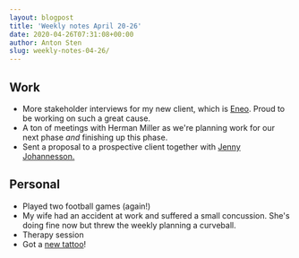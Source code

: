 ```yaml
---
layout: blogpost
title: 'Weekly notes April 20-26'
date: 2020-04-26T07:31:08+00:00
author: Anton Sten
slug: weekly-notes-04-26/
---
```


## Work

- More stakeholder interviews for my new client, which is [Eneo](https://eneosolutions.se/en-start/). Proud to be working on such a great cause.
- A ton of meetings with Herman Miller as we're planning work for our next phase _and_ finishing up this phase.
- Sent a proposal to a prospective client together with [Jenny Johannesson.](http://www.jennyjohannesson.com)


## Personal

- Played two football games (again!)
- My wife had an accident at work and suffered a small concussion. She's doing fine now but threw the weekly planning a curveball.
- Therapy session
- Got a [new tattoo](https://twitter.com/antonsten/status/1252530008553332738?s=20)!

